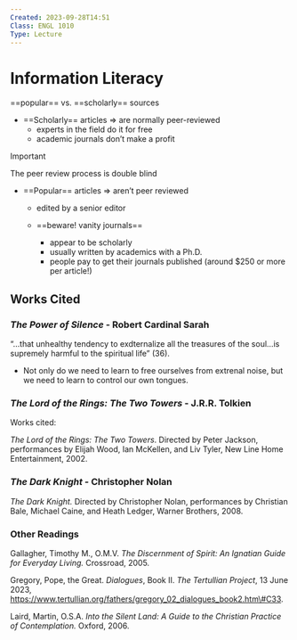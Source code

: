 ```yaml
---
Created: 2023-09-28T14:51
Class: ENGL 1010
Type: Lecture
---
```

# Information Literacy

==popular== vs. ==scholarly== sources

- ==Scholarly== articles ⇒ are normally peer-reviewed
    - experts in the field do it for free
    - academic journals don’t make a profit

> [!important]  
> The peer review process is double blind  

- ==Popular== articles ⇒ aren’t peer reviewed
    
    - edited by a senior editor
    
    - ==beware! vanity journals==
        - appear to be scholarly
        - usually written by academics with a Ph.D.
        - people pay to get their journals published (around $250 or more per article!)
    
      
    
      
    

## Works Cited

### _The Power of Silence_ - Robert Cardinal Sarah

“…that unhealthy tendency to exdternalize all the treasures of the soul…is supremely harmful to the spiritual life” (36).

- Not only do we need to learn to free ourselves from extrenal noise, but we need to learn to control our own tongues.

  

### _The Lord of the Rings: The Two Towers_ - J.R.R. Tolkien

Works cited:

_The Lord of the Rings: The Two Towers_. Directed by Peter Jackson, performances by Elijah Wood, Ian McKellen, and Liv Tyler, New Line Home Entertainment, 2002.

  

### _The Dark Knight -_ Christopher Nolan

_The Dark Knight._ Directed by Christopher Nolan, performances by Christian Bale, Michael Caine, and Heath Ledger, Warner Brothers, 2008.

  

### Other Readings

Gallagher, Timothy M., O.M.V. _The Discernment of Spirit: An Ignatian Guide for Everyday Living._ Crossroad, 2005.

  

Gregory, Pope, the Great. _Dialogues_, Book II. _The Tertullian Project_, 13 June 2023, https://www.tertullian.org/fathers/gregory_02_dialogues_book2.htm\#C33.

  

Laird, Martin, O.S.A. _Into the Silent Land: A Guide to the Christian Practice of Contemplation._ Oxford, 2006.